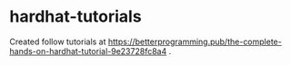 # hardhat-tutorials

Created follow tutorials at https://betterprogramming.pub/the-complete-hands-on-hardhat-tutorial-9e23728fc8a4 .
